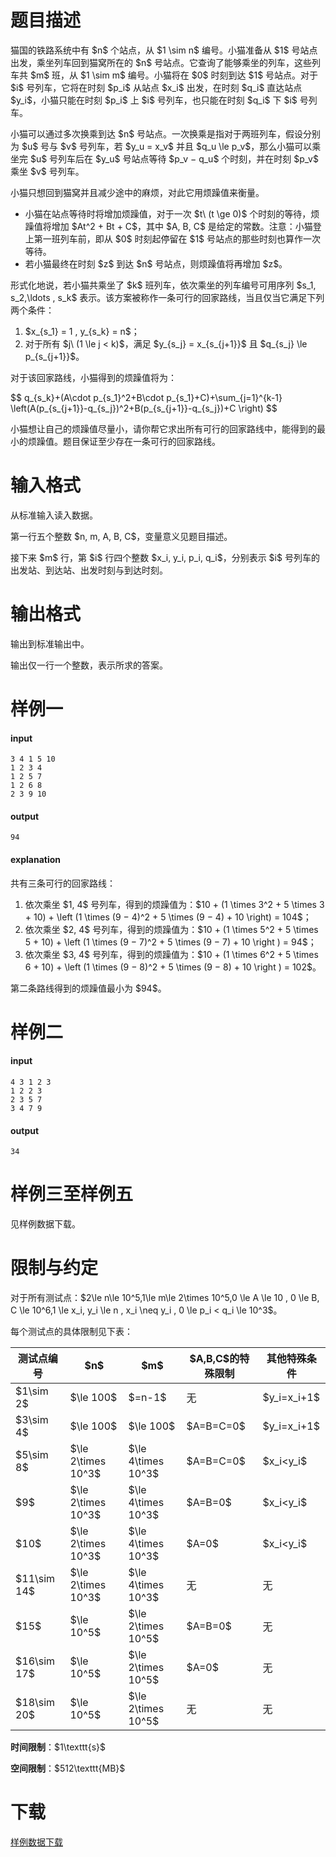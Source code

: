 # 题目描述

<p>猫国的铁路系统中有 $n$ 个站点，从 $1 \sim n$ 编号。小猫准备从 $1$ 号站点出发，乘坐列车回到猫窝所在的 $n$ 号站点。它查询了能够乘坐的列车，这些列车共 $m$ 班，从 $1 \sim m$ 编号。小猫将在 $0$ 时刻到达 $1$ 号站点。对于 $i$ 号列车，它将在时刻 $p_i$ 从站点 $x_i$ 出发，在时刻 $q_i$ 直达站点 $y_i$，小猫只能在时刻 $p_i$ 上 $i$ 号列车，也只能在时刻 $q_i$ 下 $i$ 号列车。</p>
<p>小猫可以通过多次换乘到达 $n$ 号站点。一次换乘是指对于两班列车，假设分别为 $u$ 号与 $v$ 号列车，若 $y_u = x_v$ 并且 $q_u \le p_v$，那么小猫可以乘坐完 $u$ 号列车后在 $y_u$ 号站点等待 $p_v − q_u$ 个时刻，并在时刻 $p_v$ 乘坐 $v$ 号列车。</p>
<p>小猫只想回到猫窝并且减少途中的麻烦，对此它用烦躁值来衡量。</p>
<ul><li>小猫在站点等待时将增加烦躁值，对于一次 $t\ (t \ge 0)$ 个时刻的等待，烦躁值将增加 $At^2 + Bt + C$，其中 $A, B, C$ 是给定的常数。注意：小猫登上第一班列车前，即从 $0$ 时刻起停留在 $1$ 号站点的那些时刻也算作一次等待。</li>
<li>若小猫最终在时刻 $z$ 到达 $n$ 号站点，则烦躁值将再增加 $z$。</li>
</ul><p>形式化地说，若小猫共乘坐了 $k$ 班列车，依次乘坐的列车编号可用序列 $s_1, s_2,\ldots , s_k$ 表示。该方案被称作一条可行的回家路线，当且仅当它满足下列两个条件：</p>
<ol><li>$x_{s_1} = 1 , y_{s_k} = n$；</li>
<li>对于所有 $j\ (1 \le j &lt; k)$，满足 $y_{s_j} = x_{s_{j+1}}$ 且 $q_{s_j} \le p_{s_{j+1}}$。</li>
</ol><p>对于该回家路线，小猫得到的烦躁值将为：</p>
<p>$$
q_{s_k}+(A\cdot p_{s_1}^2+B\cdot p_{s_1}+C)+\sum_{j=1}^{k-1} \left(A(p_{s_{j+1}}-q_{s_j})^2+B(p_{s_{j+1}}-q_{s_j})+C \right)
$$</p>
<p>小猫想让自己的烦躁值尽量小，请你帮它求出所有可行的回家路线中，能得到的最小的烦躁值。题目保证至少存在一条可行的回家路线。</p>

# 输入格式


<p>从标准输入读入数据。</p>
<p>第一行五个整数 $n, m, A, B, C$，变量意义见题目描述。</p>
<p>接下来 $m$ 行，第 $i$ 行四个整数 $x_i, y_i, p_i, q_i$，分别表示 $i$ 号列车的出发站、到达站、出发时刻与到达时刻。</p>

# 输出格式


<p>输出到标准输出中。</p>
<p>输出仅一行一个整数，表示所求的答案。</p>

# 样例一


<h4>input</h4>
<pre><code>3 4 1 5 10
1 2 3 4
1 2 5 7
1 2 6 8
2 3 9 10</code></pre>
<h4>output</h4>
<pre><code>94</code></pre>
<h4>explanation</h4>
<p>共有三条可行的回家路线：</p>
<ol><li>依次乘坐 $1, 4$ 号列车，得到的烦躁值为：$10 + (1 \times 3^2 + 5 \times 3 + 10) + \left (1 \times (9 − 4)^2 + 5 \times (9 − 4) + 10 \right) = 104$；</li>
<li>依次乘坐 $2, 4$ 号列车，得到的烦躁值为：$10 + (1 \times 5^2 + 5 \times 5 + 10) + \left (1 \times (9 − 7)^2 + 5 \times (9 − 7) + 10 \right ) = 94$；</li>
<li>依次乘坐 $3, 4$ 号列车，得到的烦躁值为：$10 + (1 \times 6^2 + 5 \times 6 + 10) + \left (1 \times (9 − 8)^2 + 5 \times (9 − 8) + 10 \right ) = 102$。</li>
</ol><p>第二条路线得到的烦躁值最小为 $94$。</p>

# 样例二


<h4>input</h4>
<pre><code>4 3 1 2 3
1 2 2 3
2 3 5 7
3 4 7 9</code></pre>
<h4>output</h4>
<pre><code>34</code></pre>

# 样例三至样例五


<p>见样例数据下载。</p>

# 限制与约定


<p>对于所有测试点：$2\le n\le 10^5,1\le m\le 2\times 10^5,0 \le A \le 10 , 0 \le B, C \le 10^6,1 \le x_i, y_i \le n , x_i \neq y_i , 0 \le p_i &lt; q_i \le 10^3$。</p>
<p>每个测试点的具体限制见下表：</p>
 <div class="table-responsive">
<table class="table table-bordered table-text-center table-verticle-middle"><thead><tr><th>测试点编号</th><th>$n$</th><th>$m$</th><th>$A,B,C$的特殊限制</th><th>其他特殊条件</th></tr></thead><tbody><tr><td>$1\sim 2$</td><td>$\le 100$</td><td>$=n-1$</td><td>无</td><td>$y_i=x_i+1$</td></tr><tr><td>$3\sim 4$</td><td>$\le 100$</td><td>$\le 100$</td><td>$A=B=C=0$</td><td>$y_i=x_i+1$</td></tr><tr><td>$5\sim 8$</td><td>$\le 2\times 10^3$</td><td>$\le 4\times 10^3$</td><td>$A=B=C=0$</td><td>$x_i&lt;y_i$</td></tr><tr><td>$9$</td><td>$\le 2\times 10^3$</td><td>$\le 4\times 10^3$</td><td>$A=B=0$</td><td>$x_i&lt;y_i$</td></tr><tr><td>$10$</td><td>$\le 2\times 10^3$</td><td>$\le 4\times 10^3$</td><td>$A=0$</td><td>$x_i&lt;y_i$</td></tr><tr><td>$11\sim 14$</td><td>$\le 2\times 10^3$</td><td>$\le 4\times 10^3$</td><td>无</td><td>无</td></tr><tr><td>$15$</td><td>$\le 10^5$</td><td>$\le 2\times 10^5$</td><td>$A=B=0$</td><td>无</td></tr><tr><td>$16\sim 17$</td><td>$\le 10^5$</td><td>$\le 2\times 10^5$</td><td>$A=0$</td><td>无</td></tr><tr><td>$18\sim 20$</td><td>$\le 10^5$</td><td>$\le 2\times 10^5$</td><td>无</td><td>无</td></tr></tbody></table></div>

<p><strong>时间限制</strong>：$1\texttt{s}$</p>
<p><strong>空间限制</strong>：$512\texttt{MB}$</p>

# 下载


<p><a href="/download.php?type=problem&amp;id=478">样例数据下载</a></p>
